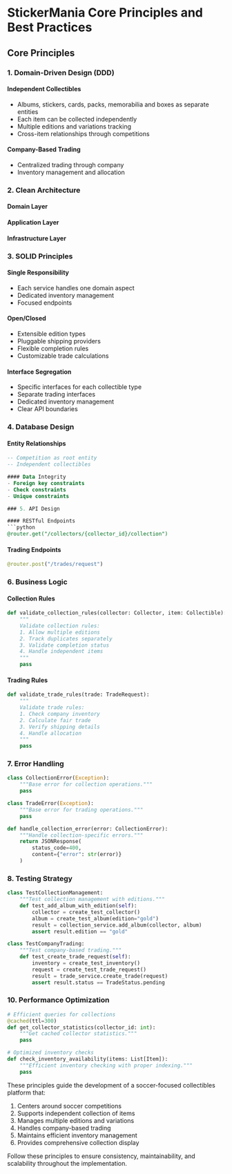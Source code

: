 # StickerMania Core Principles and Best Practices

## Core Principles

### 1. Domain-Driven Design (DDD)

#### Independent Collectibles
- Albums, stickers, cards, packs, memorabilia and boxes as separate entities
- Each item can be collected independently
- Multiple editions and variations tracking
- Cross-item relationships through competitions

#### Company-Based Trading
- Centralized trading through company
- Inventory management and allocation

### 2. Clean Architecture

#### Domain Layer

#### Application Layer

#### Infrastructure Layer

### 3. SOLID Principles

#### Single Responsibility
- Each service handles one domain aspect
- Dedicated inventory management
- Focused endpoints

#### Open/Closed
- Extensible edition types
- Pluggable shipping providers
- Flexible completion rules
- Customizable trade calculations

#### Interface Segregation
- Specific interfaces for each collectible type
- Separate trading interfaces
- Dedicated inventory management
- Clear API boundaries

### 4. Database Design

#### Entity Relationships
```sql
-- Competition as root entity
-- Independent collectibles

#### Data Integrity
- Foreign key constraints
- Check constraints
- Unique constraints

### 5. API Design

#### RESTful Endpoints
```python
@router.get("/collectors/{collector_id}/collection")
```

#### Trading Endpoints
```python
@router.post("/trades/request")
```

### 6. Business Logic

#### Collection Rules
```python
def validate_collection_rules(collector: Collector, item: Collectible):
    """
    Validate collection rules:
    1. Allow multiple editions
    2. Track duplicates separately
    3. Validate completion status
    4. Handle independent items
    """
    pass
```

#### Trading Rules
```python
def validate_trade_rules(trade: TradeRequest):
    """
    Validate trade rules:
    1. Check company inventory
    2. Calculate fair trade
    3. Verify shipping details
    4. Handle allocation
    """
    pass
```

### 7. Error Handling

```python
class CollectionError(Exception):
    """Base error for collection operations."""
    pass

class TradeError(Exception):
    """Base error for trading operations."""
    pass

def handle_collection_error(error: CollectionError):
    """Handle collection-specific errors."""
    return JSONResponse(
        status_code=400,
        content={"error": str(error)}
    )
```

### 8. Testing Strategy

```python
class TestCollectionManagement:
    """Test collection management with editions."""
    def test_add_album_with_edition(self):
        collector = create_test_collector()
        album = create_test_album(edition="gold")
        result = collection_service.add_album(collector, album)
        assert result.edition == "gold"

class TestCompanyTrading:
    """Test company-based trading."""
    def test_create_trade_request(self):
        inventory = create_test_inventory()
        request = create_test_trade_request()
        result = trade_service.create_trade(request)
        assert result.status == TradeStatus.pending
```

### 10. Performance Optimization

```python
# Efficient queries for collections
@cached(ttl=300)
def get_collector_statistics(collector_id: int):
    """Get cached collector statistics."""
    pass

# Optimized inventory checks
def check_inventory_availability(items: List[Item]):
    """Efficient inventory checking with proper indexing."""
    pass
```

These principles guide the development of a soccer-focused collectibles platform that:
1. Centers around soccer competitions
2. Supports independent collection of items
3. Manages multiple editions and variations
4. Handles company-based trading
5. Maintains efficient inventory management
6. Provides comprehensive collection display

Follow these principles to ensure consistency, maintainability, and scalability throughout the implementation.
